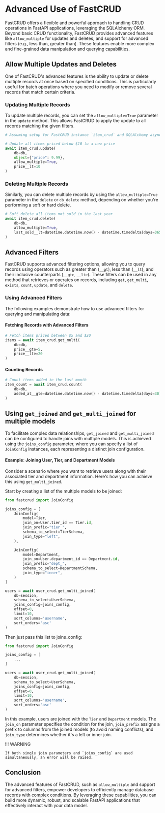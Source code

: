 
# Advanced Use of FastCRUD

FastCRUD offers a flexible and powerful approach to handling CRUD operations in FastAPI applications, leveraging the SQLAlchemy ORM. Beyond basic CRUD functionality, FastCRUD provides advanced features like `allow_multiple` for updates and deletes, and support for advanced filters (e.g., less than, greater than). These features enable more complex and fine-grained data manipulation and querying capabilities.

## Allow Multiple Updates and Deletes

One of FastCRUD's advanced features is the ability to update or delete multiple records at once based on specified conditions. This is particularly useful for batch operations where you need to modify or remove several records that match certain criteria.

### Updating Multiple Records

To update multiple records, you can set the `allow_multiple=True` parameter in the `update` method. This allows FastCRUD to apply the update to all records matching the given filters.

```python
# Assuming setup for FastCRUD instance `item_crud` and SQLAlchemy async session `db`

# Update all items priced below $10 to a new price
await item_crud.update(
    db=db,
    object={"price": 9.99},
    allow_multiple=True,
    price__lt=10
)
```

### Deleting Multiple Records

Similarly, you can delete multiple records by using the `allow_multiple=True` parameter in the `delete` or `db_delete` method, depending on whether you're performing a soft or hard delete.

```python
# Soft delete all items not sold in the last year
await item_crud.delete(
    db=db,
    allow_multiple=True,
    last_sold__lt=datetime.datetime.now() - datetime.timedelta(days=365)
)
```

## Advanced Filters

FastCRUD supports advanced filtering options, allowing you to query records using operators such as greater than (`__gt`), less than (`__lt`), and their inclusive counterparts (`__gte`, `__lte`). These filters can be used in any method that retrieves or operates on records, including `get`, `get_multi`, `exists`, `count`, `update`, and `delete`.

### Using Advanced Filters

The following examples demonstrate how to use advanced filters for querying and manipulating data:

#### Fetching Records with Advanced Filters

```python
# Fetch items priced between $5 and $20
items = await item_crud.get_multi(
    db=db,
    price__gte=5,
    price__lte=20
)
```

#### Counting Records

```python
# Count items added in the last month
item_count = await item_crud.count(
    db=db,
    added_at__gte=datetime.datetime.now() - datetime.timedelta(days=30)
)
```

## Using `get_joined` and `get_multi_joined` for multiple models

To facilitate complex data relationships, `get_joined` and `get_multi_joined` can be configured to handle joins with multiple models. This is achieved using the `joins_config` parameter, where you can specify a list of `JoinConfig` instances, each representing a distinct join configuration.

#### Example: Joining User, Tier, and Department Models

Consider a scenario where you want to retrieve users along with their associated tier and department information. Here's how you can achieve this using `get_multi_joined`.

Start by creating a list of the multiple models to be joined:

```python hl_lines="1 3-10 12-19" title="Join Configurations"
from fastcrud import JoinConfig

joins_config = [
    JoinConfig(
        model=Tier,
        join_on=User.tier_id == Tier.id,
        join_prefix="tier_",
        schema_to_select=TierSchema,
        join_type="left",
    ),

    JoinConfig(
        model=Department,
        join_on=User.department_id == Department.id,
        join_prefix="dept_",
        schema_to_select=DepartmentSchema,
        join_type="inner",
    )
]

users = await user_crud.get_multi_joined(
    db=session,
    schema_to_select=UserSchema,
    joins_config=joins_config,
    offset=0,
    limit=10,
    sort_columns='username',
    sort_orders='asc'
)
```

Then just pass this list to joins_config:

```python hl_lines="10" title="Passing to get_multi_joined"
from fastcrud import JoinConfig

joins_config = [
    ...
]

users = await user_crud.get_multi_joined(
    db=session,
    schema_to_select=UserSchema,
    joins_config=joins_config,
    offset=0,
    limit=10,
    sort_columns='username',
    sort_orders='asc'
)
```

In this example, users are joined with the `Tier` and `Department` models. The `join_on` parameter specifies the condition for the join, `join_prefix` assigns a prefix to columns from the joined models (to avoid naming conflicts), and `join_type` determines whether it's a left or inner join.

!!! WARNING

    If both single join parameters and `joins_config` are used simultaneously, an error will be raised.

## Conclusion

The advanced features of FastCRUD, such as `allow_multiple` and support for advanced filters, empower developers to efficiently manage database records with complex conditions. By leveraging these capabilities, you can build more dynamic, robust, and scalable FastAPI applications that effectively interact with your data model.
